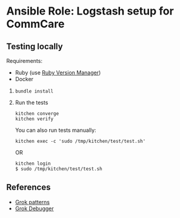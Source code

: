 # Ansible Role: Logstash setup for CommCare

## Testing locally

Requirements:
* Ruby (use [Ruby Version Manager](https://rvm.io/))
* Docker

1. `bundle install`

2. Run the tests

    ```
    kitchen converge
    kitchen verify
    ```

    You can also run tests manually:

    ```
    kitchen exec -c 'sudo /tmp/kitchen/test/test.sh'
    ```
   
    OR
   
    ``` 
    kitchen login
    $ sudo /tmp/kitchen/test/test.sh 
    ```

## References

* [Grok patterns](https://github.com/logstash-plugins/logstash-patterns-core/blob/master/patterns/grok-patterns)
* [Grok Debugger](https://grokdebug.herokuapp.com/)